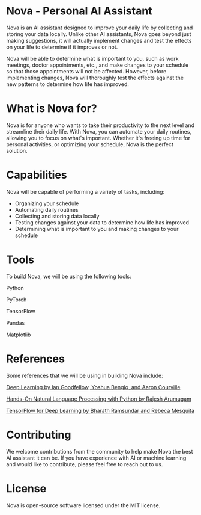 # Nova - Personal AI Assistant
Nova is an AI assistant designed to improve your daily life by collecting and storing your data locally. Unlike other AI assistants, Nova goes beyond just making suggestions, it will actually implement changes and test the effects on your life to determine if it improves or not.

Nova will be able to determine what is important to you, such as work meetings, doctor appointments, etc., and make changes to your schedule so that those appointments will not be affected. However, before implementing changes, Nova will thoroughly test the effects against the new patterns to determine how life has improved.

# What is Nova for?

Nova is for anyone who wants to take their productivity to the next level and streamline their daily life. With Nova, you can automate your daily routines, allowing you to focus on what's important. Whether it's freeing up time for personal activities, or optimizing your schedule, Nova is the perfect solution.

# Capabilities

Nova will be capable of performing a variety of tasks, including:

- Organizing your schedule
- Automating daily routines
- Collecting and storing data locally
- Testing changes against your data to determine how life has improved
- Determining what is important to you and making changes to your schedule

# Tools

To build Nova, we will be using the following tools:

Python

PyTorch

TensorFlow

Pandas

Matplotlib

# References

Some references that we will be using in building Nova include:

[Deep Learning by Ian Goodfellow, Yoshua Bengio, and Aaron Courville](https://amzn.to/3XO2iUL)

[Hands-On Natural Language Processing with Python by Rajesh Arumugam](https://amzn.to/3RhiEmj)

[TensorFlow for Deep Learning by Bharath Ramsundar and Rebeca Mesquita](https://amzn.to/3WOsQng)

# Contributing

We welcome contributions from the community to help make Nova the best AI assistant it can be. If you have experience with AI or machine learning and would like to contribute, please feel free to reach out to us.

# License

Nova is open-source software licensed under the MIT license.
